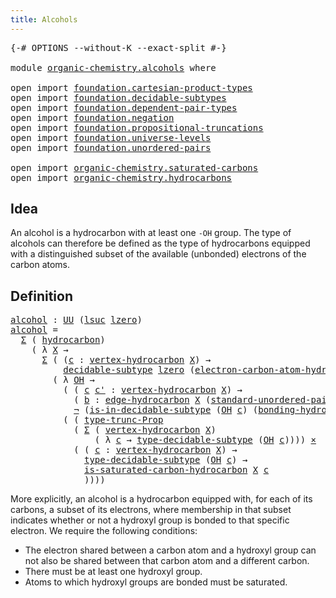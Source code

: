```yaml
---
title: Alcohols
---
```


<pre class="Agda"><a id="34" class="Symbol">{-#</a> <a id="38" class="Keyword">OPTIONS</a> <a id="46" class="Pragma">--without-K</a> <a id="58" class="Pragma">--exact-split</a> <a id="72" class="Symbol">#-}</a>

<a id="77" class="Keyword">module</a> <a id="84" href="organic-chemistry.alcohols.html" class="Module">organic-chemistry.alcohols</a> <a id="111" class="Keyword">where</a>

<a id="118" class="Keyword">open</a> <a id="123" class="Keyword">import</a> <a id="130" href="foundation.cartesian-product-types.html" class="Module">foundation.cartesian-product-types</a>
<a id="165" class="Keyword">open</a> <a id="170" class="Keyword">import</a> <a id="177" href="foundation.decidable-subtypes.html" class="Module">foundation.decidable-subtypes</a>
<a id="207" class="Keyword">open</a> <a id="212" class="Keyword">import</a> <a id="219" href="foundation.dependent-pair-types.html" class="Module">foundation.dependent-pair-types</a>
<a id="251" class="Keyword">open</a> <a id="256" class="Keyword">import</a> <a id="263" href="foundation.negation.html" class="Module">foundation.negation</a>
<a id="283" class="Keyword">open</a> <a id="288" class="Keyword">import</a> <a id="295" href="foundation.propositional-truncations.html" class="Module">foundation.propositional-truncations</a>
<a id="332" class="Keyword">open</a> <a id="337" class="Keyword">import</a> <a id="344" href="foundation.universe-levels.html" class="Module">foundation.universe-levels</a>
<a id="371" class="Keyword">open</a> <a id="376" class="Keyword">import</a> <a id="383" href="foundation.unordered-pairs.html" class="Module">foundation.unordered-pairs</a>

<a id="411" class="Keyword">open</a> <a id="416" class="Keyword">import</a> <a id="423" href="organic-chemistry.saturated-carbons.html" class="Module">organic-chemistry.saturated-carbons</a>
<a id="459" class="Keyword">open</a> <a id="464" class="Keyword">import</a> <a id="471" href="organic-chemistry.hydrocarbons.html" class="Module">organic-chemistry.hydrocarbons</a>
</pre>
## Idea

An alcohol is a hydrocarbon with at least one `-OH` group. The type of alcohols can therefore be defined as the type of hydrocarbons equipped with a distinguished subset of the available (unbonded) electrons of the carbon atoms.

## Definition

<pre class="Agda"><a id="alcohol"></a><a id="769" href="organic-chemistry.alcohols.html#769" class="Function">alcohol</a> <a id="777" class="Symbol">:</a> <a id="779" href="foundation-core.universe-levels.html#235" class="Primitive">UU</a> <a id="782" class="Symbol">(</a><a id="783" href="Agda.Primitive.html#780" class="Primitive">lsuc</a> <a id="788" href="Agda.Primitive.html#764" class="Primitive">lzero</a><a id="793" class="Symbol">)</a>
<a id="795" href="organic-chemistry.alcohols.html#769" class="Function">alcohol</a> <a id="803" class="Symbol">=</a>
  <a id="807" href="foundation-core.dependent-pair-types.html#515" class="Record">Σ</a> <a id="809" class="Symbol">(</a> <a id="811" href="organic-chemistry.hydrocarbons.html#1564" class="Function">hydrocarbon</a><a id="822" class="Symbol">)</a>
    <a id="828" class="Symbol">(</a> <a id="830" class="Symbol">λ</a> <a id="832" href="organic-chemistry.alcohols.html#832" class="Bound">X</a> <a id="834" class="Symbol">→</a>
      <a id="842" href="foundation-core.dependent-pair-types.html#515" class="Record">Σ</a> <a id="844" class="Symbol">(</a> <a id="846" class="Symbol">(</a><a id="847" href="organic-chemistry.alcohols.html#847" class="Bound">c</a> <a id="849" class="Symbol">:</a> <a id="851" href="organic-chemistry.hydrocarbons.html#2659" class="Function">vertex-hydrocarbon</a> <a id="870" href="organic-chemistry.alcohols.html#832" class="Bound">X</a><a id="871" class="Symbol">)</a> <a id="873" class="Symbol">→</a>
          <a id="885" href="foundation.decidable-subtypes.html#1803" class="Function">decidable-subtype</a> <a id="903" href="Agda.Primitive.html#764" class="Primitive">lzero</a> <a id="909" class="Symbol">(</a><a id="910" href="organic-chemistry.hydrocarbons.html#3636" class="Function">electron-carbon-atom-hydrocarbon</a> <a id="943" href="organic-chemistry.alcohols.html#832" class="Bound">X</a> <a id="945" href="organic-chemistry.alcohols.html#847" class="Bound">c</a><a id="946" class="Symbol">))</a>
        <a id="957" class="Symbol">(</a> <a id="959" class="Symbol">λ</a> <a id="961" href="organic-chemistry.alcohols.html#961" class="Bound">OH</a> <a id="964" class="Symbol">→</a>
          <a id="976" class="Symbol">(</a> <a id="978" class="Symbol">(</a> <a id="980" href="organic-chemistry.alcohols.html#980" class="Bound">c</a> <a id="982" href="organic-chemistry.alcohols.html#982" class="Bound">c&#39;</a> <a id="985" class="Symbol">:</a> <a id="987" href="organic-chemistry.hydrocarbons.html#2659" class="Function">vertex-hydrocarbon</a> <a id="1006" href="organic-chemistry.alcohols.html#832" class="Bound">X</a><a id="1007" class="Symbol">)</a> <a id="1009" class="Symbol">→</a>
            <a id="1023" class="Symbol">(</a> <a id="1025" href="organic-chemistry.alcohols.html#1025" class="Bound">b</a> <a id="1027" class="Symbol">:</a> <a id="1029" href="organic-chemistry.hydrocarbons.html#3175" class="Function">edge-hydrocarbon</a> <a id="1046" href="organic-chemistry.alcohols.html#832" class="Bound">X</a> <a id="1048" class="Symbol">(</a><a id="1049" href="foundation.unordered-pairs.html#4450" class="Function">standard-unordered-pair</a> <a id="1073" href="organic-chemistry.alcohols.html#980" class="Bound">c</a> <a id="1075" href="organic-chemistry.alcohols.html#982" class="Bound">c&#39;</a><a id="1077" class="Symbol">))</a> <a id="1080" class="Symbol">→</a>
            <a id="1094" href="foundation-core.negation.html#465" class="Function">¬</a> <a id="1096" class="Symbol">(</a><a id="1097" href="foundation.decidable-subtypes.html#2370" class="Function">is-in-decidable-subtype</a> <a id="1121" class="Symbol">(</a><a id="1122" href="organic-chemistry.alcohols.html#961" class="Bound">OH</a> <a id="1125" href="organic-chemistry.alcohols.html#980" class="Bound">c</a><a id="1126" class="Symbol">)</a> <a id="1128" class="Symbol">(</a><a id="1129" href="organic-chemistry.hydrocarbons.html#4051" class="Function">bonding-hydrocarbon</a> <a id="1149" href="organic-chemistry.alcohols.html#832" class="Bound">X</a> <a id="1151" href="organic-chemistry.alcohols.html#1025" class="Bound">b</a><a id="1152" class="Symbol">)))</a> <a id="1156" href="foundation-core.cartesian-product-types.html#590" class="Function Operator">×</a>
          <a id="1168" class="Symbol">(</a> <a id="1170" class="Symbol">(</a> <a id="1172" href="foundation.propositional-truncations.html#2206" class="Function">type-trunc-Prop</a>
            <a id="1200" class="Symbol">(</a> <a id="1202" href="foundation-core.dependent-pair-types.html#515" class="Record">Σ</a> <a id="1204" class="Symbol">(</a> <a id="1206" href="organic-chemistry.hydrocarbons.html#2659" class="Function">vertex-hydrocarbon</a> <a id="1225" href="organic-chemistry.alcohols.html#832" class="Bound">X</a><a id="1226" class="Symbol">)</a>
                <a id="1244" class="Symbol">(</a> <a id="1246" class="Symbol">λ</a> <a id="1248" href="organic-chemistry.alcohols.html#1248" class="Bound">c</a> <a id="1250" class="Symbol">→</a> <a id="1252" href="foundation.decidable-subtypes.html#2791" class="Function">type-decidable-subtype</a> <a id="1275" class="Symbol">(</a><a id="1276" href="organic-chemistry.alcohols.html#961" class="Bound">OH</a> <a id="1279" href="organic-chemistry.alcohols.html#1248" class="Bound">c</a><a id="1280" class="Symbol">))))</a> <a id="1285" href="foundation-core.cartesian-product-types.html#590" class="Function Operator">×</a>
            <a id="1299" class="Symbol">(</a> <a id="1301" class="Symbol">(</a> <a id="1303" href="organic-chemistry.alcohols.html#1303" class="Bound">c</a> <a id="1305" class="Symbol">:</a> <a id="1307" href="organic-chemistry.hydrocarbons.html#2659" class="Function">vertex-hydrocarbon</a> <a id="1326" href="organic-chemistry.alcohols.html#832" class="Bound">X</a><a id="1327" class="Symbol">)</a> <a id="1329" class="Symbol">→</a>
              <a id="1345" href="foundation.decidable-subtypes.html#2791" class="Function">type-decidable-subtype</a> <a id="1368" class="Symbol">(</a><a id="1369" href="organic-chemistry.alcohols.html#961" class="Bound">OH</a> <a id="1372" href="organic-chemistry.alcohols.html#1303" class="Bound">c</a><a id="1373" class="Symbol">)</a> <a id="1375" class="Symbol">→</a>
              <a id="1391" href="organic-chemistry.saturated-carbons.html#823" class="Function">is-saturated-carbon-hydrocarbon</a> <a id="1423" href="organic-chemistry.alcohols.html#832" class="Bound">X</a> <a id="1425" href="organic-chemistry.alcohols.html#1303" class="Bound">c</a>
              <a id="1441" class="Symbol">))))</a>
</pre>
More explicitly, an alcohol is a hydrocarbon equipped with, for each of its carbons, a subset of its electrons, where membership in that subset indicates whether or not a hydroxyl group is bonded to that specific electron. We require the following conditions:

- The electron shared between a carbon atom and a hydroxyl group can not also be shared between that carbon atom and a different carbon.
- There must be at least one hydroxyl group.
- Atoms to which hydroxyl groups are bonded must be saturated.
